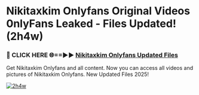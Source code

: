 # Nikitaxkim Onlyfans Original Videos 0nlyFans Leaked - Files Updated! (2h4w)

<h3>🔴 CLICK HERE 🌐==►► <a href="https://tinyurl.com/2m67pmp6" rel="nofollow">Nikitaxkim Onlyfans Updated Files</a></h3>

Get Nikitaxkim Onlyfans and all content. Now you can access all videos and pictures of Nikitaxkim Onlyfans. New Updated Files 2025!

[![2h4w](https://i.imgur.com/H4QAA4z.gif)](https://tinyurl.com/2m67pmp6)